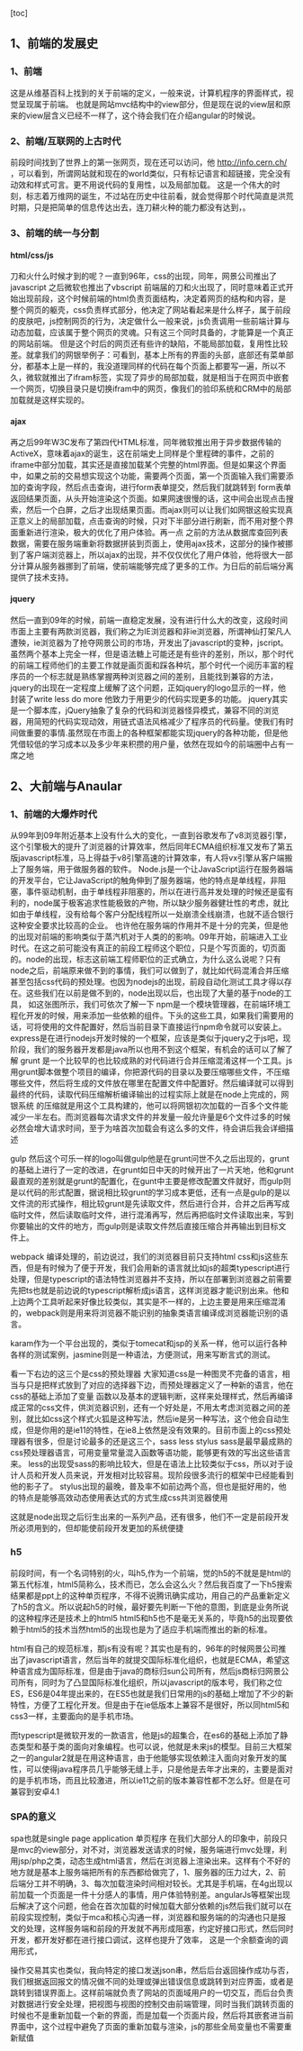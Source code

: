 
[toc]
## 1、前端的发展史
### 1、前端
这是从维基百科上找到的关于前端的定义，一般来说，计算机程序的界面样式，视觉呈现属于前端。
也就是网站mvc结构中的view部分，但是现在说的view层和原来的view层含义已经不一样了，这个待会我们在介绍angular的时候说。


### 2、前端/互联网的上古时代

前段时间找到了世界上的第一张网页，现在还可以访问，他  http://info.cern.ch/ ，可以看到，所谓网站就和现在的world类似，只有标记语言和超链接，完全没有动效和样式可言。更不用说代码的复用性，以及局部加载。
这是一个伟大的时刻，标志着万维网的诞生，不过站在历史中往前看，就会觉得那个时代简直是洪荒时期，只是把简单的信息传达出去，连刀耕火种的能力都没有达到，。
### 3、前端的统一与分割
#### html/css/js
刀和火什么时候才到的呢？一直到96年，css的出现，同年，网景公司推出了javascript 之后微软也推出了vbscript  前端届的刀和火出现了，同时意味着正式开始出现前段，这个时候前端的html负责页面结构，决定着网页的结构和内容，是整个网页的躯壳，css负责样式部分，他决定了网站看起来是什么样子，属于前段的皮肤吧，js控制网页的行为，决定做什么一般来说，js负责调用一些前端计算与动态加载，应该属于整个网页的灵魂。只有这三个同时具备的，才能算是一个真正的网站前端。
但是这个时后的网页还有些许的缺陷，不能局部加载，复用性比较差。就拿我们的网银举例子：可看到，基本上所有的界面的头部，底部还有菜单部分，都基本上是一样的，我没道理同样的代码在每个页面上都要写一遍，所以不久，微软就推出了ifram标签，实现了异步的局部加载，就是相当于在网页中嵌套一个网页，切换目录只是切换ifram中的网页，像我们的验印系统和CRM中的局部加载就是这样实现的。
#### ajax
再之后99年W3C发布了第四代HTML标准，同年微软推出用于异步数据传输的ActiveX，意味着ajax的诞生，这在前端史上同样是个里程碑的事件，之前的iframe中部分加载，其实还是直接加载某个完整的html界面。但是如果这个界面中，如果之前的交易想实现这个功能，需要两个页面，第一个页面输入我们需要添加的查询字段，然后点击查询，进行form表单提交，然后我们就跳转到 form表单返回结果页面，从头开始渲染这个页面。如果网速很慢的话，这中间会出现点击搜索，然后一个白屏，之后才出现结果页面。而ajax则可以让我们如网银这般实现真正意义上的局部加载，点击查询的时候，只对下半部分进行刷新，而不用对整个界面重新进行渲染，极大的优化了用户体验。再一点 之前的方法从数据库查回列表数据，需要在服务端重新将数据拼装到页面上，使用ajax技术，这部分的操作被挪到了客户端浏览器上，所以ajax的出现，并不仅仅优化了用户体验，他将很大一部分计算从服务器挪到了前端，使前端能够完成了更多的工作。为日后的前后端分离提供了技术支持。
#### jquery
然后一直到09年的时候，前端一直稳定发展，没有进行什么大的改变，这段时间市面上主要有两款浏览器，我们称之为IE浏览器和非ie浏览器，所谓神仙打架凡人遭殃，ie浏览器为了抢夺网景公司的市场，开发出了javascript的变种，jscript。虽然两个基本上完全一样，但是语法糖上可能还是有些许的差别，所以，那个时代的前端工程师他们的主要工作就是画页面和踩各种坑，那个时代一个阅历丰富的程序员的一个标志就是熟练掌握两种浏览器之间的差别，且能找到兼容的方法，
jquery的出现在一定程度上缓解了这个问题，正如jquery的logo显示的一样，他封装了write less do more 他致力于用更少的代码实现更多的功能。
jquery其实是一个脚本库，jQuery抽象了复杂的代码和浏览器怪异模式，兼容不同的浏览器，用简短的代码实现动效，用链式语法风格减少了程序员的代码量。使我们有时间做重要的事情.虽然现在市面上的各种框架都能实现jquery的各种功能，但是他凭借较低的学习成本以及多少年来积攒的用户量，依然在现如今的前端圈中占有一席之地
## 2、大前端与Anaular
### 1、前端的大爆炸时代
从99年到09年附近基本上没有什么大的变化，一直到谷歌发布了v8浏览器引擎，这个引擎极大的提升了浏览器的计算效率，然后同年ECMA组织标准又发布了第五版javascript标准，马上得益于v8引擎高速的计算效率，有人将vx引擎从客户端搬上了服务端，用于做服务器的软件。
Node.js是一个让JavaScript运行在服务器端的开发平台，它让JavaScript的触角伸到了服务器端，他的特点是单线程，非阻塞，事件驱动机制，由于单线程非阻塞的，所以在进行高并发处理的时候还是蛮有利的，node属于极客追求性能极致的产物，所以缺少服务器健壮性的考虑，就比如由于单线程，没有给每个客户分配线程所以一处崩溃全线崩溃，也就不适合银行这种安全要求比较高的企业。
也许他在服务端的作用并不是十分的完美，但是他的出现对前端的影响类似于蒸汽机对于人类的的影响。09年开始，前端进入工业时代。在这之前可能没有真正的前段工程师这个职位，只是个写页面的，切页面的。node的出现，标志这前端工程师职位的正式确立，为什么这么说呢？只有node之后，前端原来做不到的事情，我们可以做到了，就比如代码混淆合并压缩甚至包括css代码的预处理。也因为nodejs的出现，前段自动化测试工具才得以存在。这些我们在以前是做不到的，node出现以后，也出现了大量的基于node的工具，
如这张图所示，我们可依次了解一下
npm是一个模块管理器，在前端环境工程化开发的时候，用来添加一些依赖的组件。下头的这些工具，如果我们需要用的话，可将使用的文件配置好，然后当前目录下直接运行npm命令就可以安装上。
express是在进行nodejs开发时候的一个框架，应该是类似于jquery之于js吧，现阶段，我们的服务器开发都是java所以也用不到这个框架，有机会的话可以了解了解
grunt 是一个比较早的也比较成熟的对代码进行合并压缩混淆这样一个工具。js用grunt脚本做整个项目的编译，你把源代码的目录以及要压缩哪些文件，不压缩哪些文件，然后将生成的文件放在哪里在配置文件中配置好。然后编译就可以得到最终的代码，读取代码压缩解析编译输出的过程实际上就是在node上完成的，网银系统 的压缩就是用这个工具构建的，他可以将网银初次加载的一百多个文件能减少一半左右。而浏览器每次请求文件的并发量一般允许量是6个文件过多的时候必然会增大请求时间，至于为啥首次加载会有这么多的文件，待会讲后我会详细描述

gulp 然后这个可乐一样的logo叫做gulp他是在grunt问世不久之后出现的，grunt的基础上进行了一定的改进，在grunt如日中天的时候开出了一片天地，他和grunt最直观的差别就是grunt的配置化，在gunt中主要是修改配置文件就好，而gulp则是以代码的形式配置，据说相比较grunt的学习成本更低，还有一点是gulp的是以文件流的形式操作，相比较grunt是先读取文件，然后进行合并，合并之后再写成临时文件，然后读取临时文件，进行混淆再写，然后再把临时文件读取出来，写到你要输出的文件的地方，而gulp则是读取文件然后直接压缩合并再输出到目标文件上。

webpack 编译处理的，前边说过，我们的浏览器目前只支持html css和js这些东西，但是有时候为了便于开发，我们会用新的语言就比如js的超类typescript进行处理，但是typescript的语法特性浏览器并不支持，所以在部署到浏览器之前需要先把ts也就是前边说的typescript解析成js语言，这样浏览器才能识别出来。他和上边两个工具听起来好像比较类似，其实是不一样的，上边主要是用来压缩混淆的，webpack则是用来将浏览器不能识别的抽象类语言编译成浏览器能识别的语言。

karam作为一个平台出现的，类似于tomecat和jsp的关系一样，他可以运行各种各样的测试案例，jasmine则是一种语法，方便测试，用来写断言式的测试。

看一下右边的这三个是css的预处理器 大家知道css是一种图灵不完备的语言，相当与只是把样式放到了对应的选择器下边，而预处理器定义了一种新的语言，他在css的基础上添加了变量 函数以及基本的逻辑判断，这样来处理样式，然后再编译成正常的css文件，供浏览器识别，还有一个好处是，不用太考虑浏览器之间的差别，就比如css这个样式火狐是这种写法，然后ie是另一种写法，这个他会自动生成，但是你用的是ie11的特性，在ie8上依然是没有效果的。目前市面上的css预处理器有很多，但是讨论最多的还是这三个，sass less stylus
sass是最早最成熟的css预处理器语言，可用变量常量混入函数等语功能，能够更有效的写出这些语言来。
less的出现受sass的影响比较大，但是在语法上比较类似于css，所以对于设计人员和开发人员来说，开发相对比较容易。现阶段很多流行的框架中已经能看到他的影子了。
stylus出现的最晚，普及率不如前边两个高，但也是挺好用的，他的特点是能够高效动态使用表达式的方式生成css共浏览器使用

这就是node出现之后衍生出来的一系列产品，还有很多，他们不一定是前段开发所必须用到的，但却能使前段开发更加的系统便捷


### h5
前段时间，有一个名词特别的火，叫h5,作为一个前端，觉的h5的不就是是html的第五代标准，html5简称么，技术而已，怎么会这么火？然后我百度了一下h5搜索结果都是ppt上的这种单页程序，不得不说腾讯确实成功，用自己的产品重新定义了h5的含义。所以说起h5的时候，最好要先判断一下他的意图，到底是业务所说的这种程序还是技术上的html5
html5和h5也不是毫无关系的，毕竟h5的出现要依赖于html5的技术当然html5的出现也是为了适应手机端而推出的新的标准。

html有自己的规范标准，那js有没有呢？其实也是有的，96年的时候网景公司推出了javascript语言，然后当年的就提交国际标准化组织，也就是ECMA，希望这种语言成为国际标准，但是由于java的商标归sun公司所有，然后js商标归网景公司所有，同时为了凸显国际标准化组织，所以javascript的版本号，我们称之位ES，ES6是04年提出来的，在ES5也就是我们日常用的js的基础上增加了不少的新特性，方便了工程化开发。但是由于在ie低版本上兼容不是很好，所以同html5和css3一样，主要面向的是手机市场。

而typescript是微软开发的一款语言，他是js的超集合，在es6的基础上添加了静态类型和基于类的面向对象编程。也可以说，他就是未来js的模型。目前三大框架之一的angular2就是在用这种语言，由于他能够实现依赖注入面向对象开发的属性，可以使得java程序员几乎能够无缝上手，只是他是去年才出来的，主要是面对的是手机市场，而且比较激进，所以ie11之前的版本兼容性都不怎么好。但是在可兼容到安卓4.1

### SPA的意义
spa也就是single page application 单页程序
在我们大部分人的印象中，前段只是mvc的view部分，对不对，浏览器发送请求的时候，服务端进行mvc处理，利用jsp/php之类，动态生成html语言，然后在浏览器上渲染出来。这样有个不好的地方就是基本上服务端把所有的东西都给做完了，1、服务器的压力过大，2、前后端分工并不明确，3、每次加载渲染时间相对较长。尤其是手机端，在4g出现以前加载一个页面是一件十分感人的事情，用户体验特别差。angularJs等框架出现后解决了这个问题，他会在首次加载的时候加载大部分依赖的js然后我们就可以在前段实现控制，类似于mca和核心沟通一样，浏览器和服务端的的沟通也只是报文的处理，这样服务端和前段的开发就不再形成阻塞，约定好接口形式，然后同时开发，都开发好都在进行接口调试，这样也提升了效率，
这是一个余额查询的调用形式，


操作交易其实也类似，我向特定的接口发送json串，然后后台返回操作成功与否，我们根据返回报文的情况做不同的处理或弹出错误信息或跳转到对应界面，或者是跳转到错误界面上。这样前端就负责了网站的页面域用户的一切交互，而后台负责对数据进行安全处理，把视图与视图的控制交由前端管理，同时当我们跳转页面的时候也不是重新加载一个新的界面，而是加载一个页面片段，然后将其嵌套进当前界面中，这个过程中避免了页面的重新加载与渲染，js的那些全局变量也不需要重新赋值 

